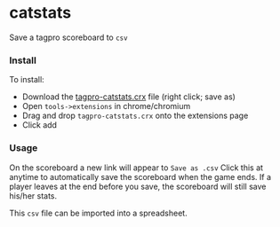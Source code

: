 # catstats

Save a tagpro scoreboard to `csv`

### Install

To install:

* Download the [tagpro-catstats.crx](https://github.com/brainss/tagpro-catstats/blob/master/tagpro-catstats.crx?raw=true) file (right click; save as)
* Open `tools->extensions` in chrome/chromium
* Drag and drop `tagpro-catstats.crx` onto the extensions page
* Click add

### Usage

On the scoreboard a new link will appear to `Save as .csv` Click this at
anytime to automatically save the scoreboard when the game ends. If a
player leaves at the end before you save, the scoreboard will still save
his/her stats.

This `csv` file can be imported into a spreadsheet.

